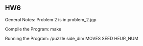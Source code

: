 ## HW6

General Notes:
Problem 2 is in problem_2.jgp 

Compile the Program: make

Running the Program: /puzzle side_dim MOVES SEED HEUR_NUM


